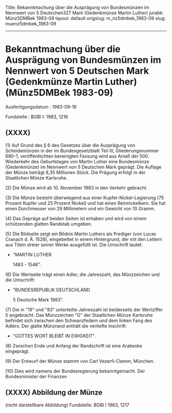 Title: Bekanntmachung über die Ausprägung von Bundesmünzen im Nennwert von 5 Deutschen327
  Mark (Gedenkmünze Martin Luther)
jurabk: Münz5DMBek 1983-09
layout: default
origslug: m_nz5dmbek_1983-09
slug: muenz5dmbek_1983-09

---

# Bekanntmachung über die Ausprägung von Bundesmünzen im Nennwert von 5 Deutschen Mark (Gedenkmünze Martin Luther) (Münz5DMBek 1983-09)

Ausfertigungsdatum
:   1983-09-16

Fundstelle
:   BGBl I: 1983, 1216



## (XXXX)

(1) Auf Grund des § 6 des Gesetzes über die Ausprägung von
Scheidemünzen in der im Bundesgesetzblatt Teil III, Gliederungsnummer
690-1, veröffentlichten bereinigten Fassung wird aus Anlaß der 500.
Wiederkehr des Geburtstages von Martin Luther eine Bundesmünze
(Gedenkmünze) im Nennwert von 5 Deutschen Mark geprägt. Die Auflage
der Münze beträgt 8,35 Millionen Stück. Die Prägung erfolgt in der
Staatlichen Münze Karlsruhe.

(2) Die Münze wird ab 10. November 1983 in den Verkehr gebracht.

(3) Die Münze besteht überwiegend aus einer Kupfer-Nickel-Legierung
(75 Prozent Kupfer und 25 Prozent Nickel) und hat einen
Reinnickelkern. Sie hat einen Durchmesser von 29 Millimetern und ein
Gewicht von 10 Gramm.

(4) Das Gepräge auf beiden Seiten ist erhaben und wird von einem
schützenden glatten Randstab umgeben.

(5) Die Bildseite zeigt ein Bildnis Martin Luthers als Prediger (von
Lucas Cranach d. Ä. 1528), eingebettet in einem Hintergrund, der mit
den Lettern aus Titeln dreier seiner Werke ausgefüllt ist. Die
Umschrift lautet:

*   "MARTIN LUTHER

    1483 - 1546".




(6) Die Wertseite trägt einen Adler, die Jahreszahl, das Münzzeichen
und die Umschrift:

*   "BUNDESREPUBLIK DEUTSCHLAND

    5 Deutsche Mark 1983".




(7) Die in "19" und "83" unterteilte Jahreszahl ist beiderseits der
Wertziffer 5 angebracht. Das Münzzeichen "G" der Staatlichen Münze
Karlsruhe befindet sich zwischen den Schwanzfedern und dem linken Fang
des Adlers. Der glatte Münzrand enthält die vertiefte Inschrift:

*   "GOTTES WORT BLEIBT IN EWIGKEIT".




(8) Zwischen Ende und Anfang der Randschrift ist eine Arabeske
eingeprägt.

(9) Der Entwurf der Münze stammt von Carl Vezerfi-Clemm, München.

(10) Dies wird namens der Bundesregierung bekanntgemacht.
Der Bundesminister der Finanzen


## (XXXX) Abbildung der Münze

(nicht darstellbare Abbildung)
Fundstelle: BGBl I 1983, 1217

